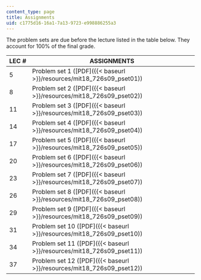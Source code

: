 ```yaml
---
content_type: page
title: Assignments
uid: c1775d16-16a1-7a13-9723-e998886255a3
---
```


The problem sets are due before the lecture listed in the table below. They account for 100% of the final grade.

| LEC # | ASSIGNMENTS |
| --- | --- |
| 5 | Problem set 1 ([PDF]({{< baseurl >}}/resources/mit18_726s09_pset01)) |
| 8 | Problem set 2 ([PDF]({{< baseurl >}}/resources/mit18_726s09_pset02)) |
| 11 | Problem set 3 ([PDF]({{< baseurl >}}/resources/mit18_726s09_pset03)) |
| 14 | Problem set 4 ([PDF]({{< baseurl >}}/resources/mit18_726s09_pset04)) |
| 17 | Problem set 5 ([PDF]({{< baseurl >}}/resources/mit18_726s09_pset05)) |
| 20 | Problem set 6 ([PDF]({{< baseurl >}}/resources/mit18_726s09_pset06)) |
| 23 | Problem set 7 ([PDF]({{< baseurl >}}/resources/mit18_726s09_pset07)) |
| 26 | Problem set 8 ([PDF]({{< baseurl >}}/resources/mit18_726s09_pset08)) |
| 29 | Problem set 9 ([PDF]({{< baseurl >}}/resources/mit18_726s09_pset09)) |
| 31 | Problem set 10 ([PDF]({{< baseurl >}}/resources/mit18_726s09_pset10)) |
| 34 | Problem set 11 ([PDF]({{< baseurl >}}/resources/mit18_726s09_pset11)) |
| 37 | Problem set 12 ([PDF]({{< baseurl >}}/resources/mit18_726s09_pset12))